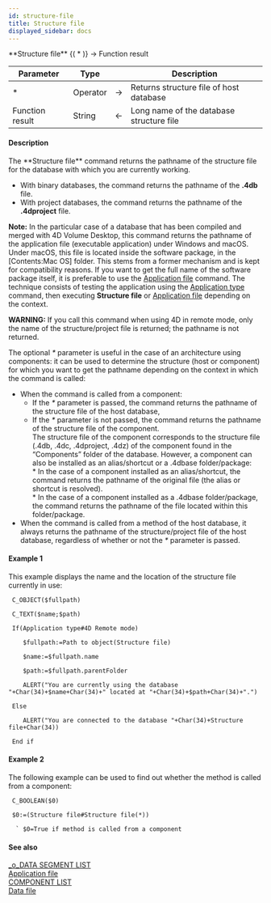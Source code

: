 ```yaml
---
id: structure-file
title: Structure file
displayed_sidebar: docs
---
```


<!--REF #_command_.Structure file.Syntax-->**Structure file** {( * )} -> Function result<!-- END REF-->
<!--REF #_command_.Structure file.Params-->
| Parameter | Type |  | Description |
| --- | --- | --- | --- |
| * | Operator | -> | Returns structure file of host database |
| Function result | String | <- | Long name of the database structure file |

<!-- END REF-->

#### Description 

<!--REF #_command_.Structure file.Summary-->The **Structure file** command returns the pathname of the structure file for the database with which you are currently working.<!-- END REF-->

* With binary databases, the command returns the pathname of the **.4db** file.
* With project databases, the command returns the pathname of the **.4dproject** file.

**Note:** In the particular case of a database that has been compiled and merged with 4D Volume Desktop, this command returns the pathname of the application file (executable application) under Windows and macOS. Under macOS, this file is located inside the software package, in the \[Contents:Mac OS\] folder. This stems from a former mechanism and is kept for compatibility reasons. If you want to get the full name of the software package itself, it is preferable to use the [Application file](application-file.md) command. The technique consists of testing the application using the [Application type](application-type.md) command, then executing **Structure file** or [Application file](application-file.md) depending on the context.

**WARNING:** If you call this command when using 4D in remote mode, only the name of the structure/project file is returned; the pathname is not returned.

The optional *\** parameter is useful in the case of an architecture using components: it can be used to determine the structure (host or component) for which you want to get the pathname depending on the context in which the command is called:

* When the command is called from a component:  
   * If the *\** parameter is passed, the command returns the pathname of the structure file of the host database,  
   * If the *\** parameter is not passed, the command returns the pathname of the structure file of the component.  
   The structure file of the component corresponds to the structure file (.4db, .4dc, .4dproject, .4dz) of the component found in the “Components” folder of the database. However, a component can also be installed as an alias/shortcut or a .4dbase folder/package:  
         * In the case of a component installed as an alias/shortcut, the command returns the pathname of the original file (the alias or shortcut is resolved).  
         * In the case of a component installed as a .4dbase folder/package, the command returns the pathname of the file located within this folder/package.
* When the command is called from a method of the host database, it always returns the pathname of the structure/project file of the host database, regardless of whether or not the *\** parameter is passed.

#### Example 1 

This example displays the name and the location of the structure file currently in use:

```4d
 C_OBJECT($fullpath)

 C_TEXT($name;$path)

 If(Application type#4D Remote mode)

    $fullpath:=Path to object(Structure file)

    $name:=$fullpath.name

    $path:=$fullpath.parentFolder

    ALERT("You are currently using the database "+Char(34)+$name+Char(34)+" located at "+Char(34)+$path+Char(34)+".")

 Else

    ALERT("You are connected to the database "+Char(34)+Structure file+Char(34))

 End if
```

#### Example 2 

The following example can be used to find out whether the method is called from a component:

```4d
 C_BOOLEAN($0)

 $0:=(Structure file#Structure file(*))

  ` $0=True if method is called from a component
```

#### See also 
[\_o\_DATA SEGMENT LIST](../../4D/20-R6/o-DATA-SEGMENT-LIST.301-6957658.en.html)  
[Application file](application-file.md)  
[COMPONENT LIST](component-list.md)  
[Data file](data-file.md)  